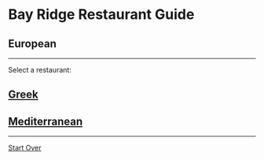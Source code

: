 # Bay Ridge Restaurant Guide
## European
---
Select a restaurant:
## [Greek](Greek/Greek.md)
## [Mediterranean](Mediterranean/Mediterranean.md)
---
[Start Over](../home.md)
